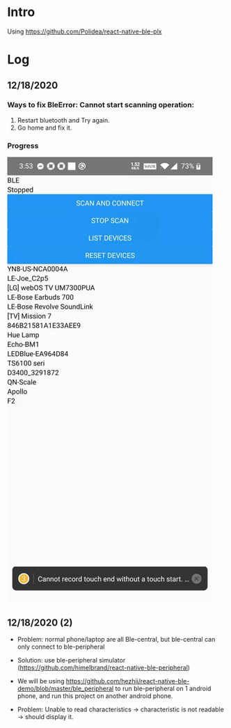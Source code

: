 # Intro
Using https://github.com/Polidea/react-native-ble-plx

# Log
## 12/18/2020
### Ways to fix BleError: Cannot start scanning operation:
1. Restart bluetooth and Try again.
2. Go home and fix it.

### Progress
<img src="./img/scanBLE.png"/>

## 12/18/2020 (2)

 - Problem: normal phone/laptop are all Ble-central, but ble-central can only connect to ble-peripheral
 - Solution: use ble-peripheral simulator (https://github.com/himelbrand/react-native-ble-peripheral) 
 - We will be using https://github.com/hezhii/react-native-ble-demo/blob/master/ble_peripheral to run ble-peripheral on 1 android phone, and run this project on another android phone.


  - Problem: Unable to read characteristics -> characteristic is not readable -> should display it.